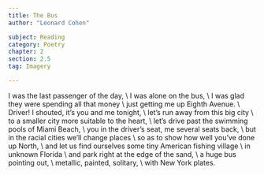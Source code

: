 ```yaml
---
title: The Bus
author: "Leonard Cohen"

subject: Reading
category: Poetry
chapter: 2
section: 2.5
tag: Imagery

---
```

I was the last passenger of the day, \\
I was alone on the bus, \\
I was glad they were spending all that money \\
just getting me up Eighth Avenue. \\
Driver! I shouted, it’s you and me tonight, \\
let’s run away from this big city \\
to a smaller city more suitable to the heart, \\
let’s drive past the swimming pools of Miami Beach, \\
you in the driver’s seat, me several seats back, \\
but in the racial cities we’ll change places \\
so as to show how well you’ve done up North, \\
and let us find ourselves some tiny American fishing village \\
in unknown Florida \\
and park right at the edge of the sand, \\
a huge bus pointing out, \\
metallic, painted, solitary, \\
with New York plates.
